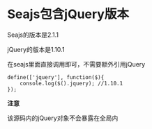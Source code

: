 # Seajs包含jQuery版本

Seajs的版本是2.1.1

jQuery的版本是1.10.1

在seajs里面直接调用即可，不需要额外引用jQuery

```
define(['jquery'], function($){
	console.log($().jquery); //1.10.1
});
```

__注意__

该源码内的jQuery对象不会暴露在全局内

